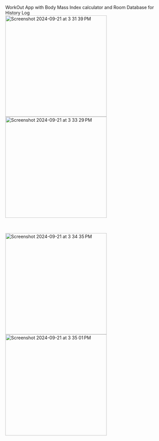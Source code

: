 WorkOut App with Body Mass Index calculator and Room Database for History Log
<br><img width="318" alt="Screenshot 2024-09-21 at 3 31 39 PM" src="https://github.com/user-attachments/assets/d2b3d638-f0bf-4cb9-a7b3-303ceb1b024a">
<img width="318" alt="Screenshot 2024-09-21 at 3 33 29 PM" src="https://github.com/user-attachments/assets/3ccc486d-5245-4373-bf76-3fe33f2d810e">

</br>
<br>
<img width="318" alt="Screenshot 2024-09-21 at 3 34 35 PM" src="https://github.com/user-attachments/assets/1d5527ae-fc59-48c7-9571-24f8f1efa374">
<img width="318" alt="Screenshot 2024-09-21 at 3 35 01 PM" src="https://github.com/user-attachments/assets/98407981-367a-41a5-a185-12770ba7f4b9">
</br>


